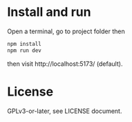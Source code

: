 # Install and run

Open a terminal, go to project folder then

```bash
npm install
npm run dev
```

then visit http://localhost:5173/ (default).

# License

GPLv3-or-later, see LICENSE document.